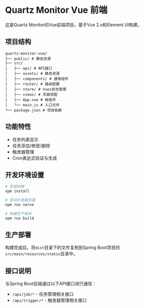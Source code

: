 # Quartz Monitor Vue 前端

这是Quartz Monitor的Vue前端项目，基于Vue 2.x和Element UI构建。

## 项目结构

```
quartz-monitor-vue/
├── public/ # 静态资源
├── src/
│   ├── api/ # API接口
│   ├── assets/ # 静态资源
│   ├── components/ # 通用组件
│   ├── router/ # 路由配置
│   ├── store/ # Vuex状态管理
│   ├── views/ # 页面视图
│   ├── App.vue # 根组件
│   └── main.js # 入口文件
└── package.json # 项目依赖
```

## 功能特性

- 任务列表显示
- 任务添加/修改/删除
- 触发器管理
- Cron表达式验证与生成

## 开发环境设置

```bash
# 安装依赖
npm install

# 启动开发服务器
npm run serve

# 构建生产版本
npm run build
```

## 生产部署

构建完成后，将`dist`目录下的文件复制到Spring Boot项目的`src/main/resources/static`目录中。

## 接口说明

与Spring Boot后端通过以下API接口进行通信：

- `/api/job/*` - 任务管理相关接口
- `/api/trigger/*` - 触发器管理相关接口 